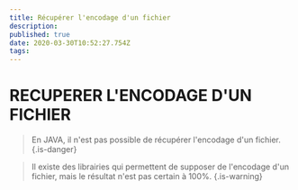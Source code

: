 ```yaml
---
title: Récupérer l'encodage d'un fichier
description: 
published: true
date: 2020-03-30T10:52:27.754Z
tags: 
---
```


# RECUPERER L'ENCODAGE D'UN FICHIER

> En JAVA, il n'est pas possible de récupérer l'encodage d'un fichier.
{.is-danger}


> Il existe des librairies qui permettent de supposer de l'encodage d'un fichier, mais le résultat n'est pas certain à 100%.
{.is-warning}
